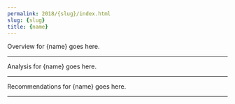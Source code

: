 ```yaml
---
permalink: 2018/{slug}/index.html
slug: {slug}
title: {name}
---
```


Overview for {name} goes here.

---

Analysis for {name} goes here.

---

Recommendations for {name} goes here.

---
